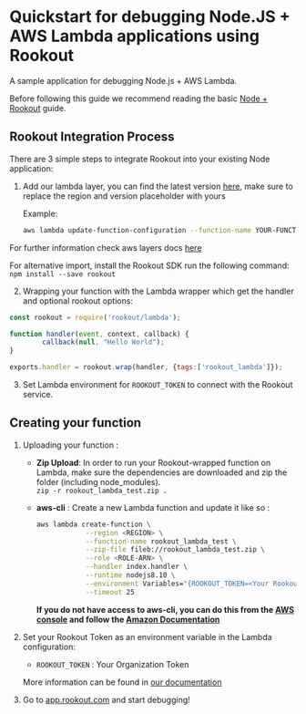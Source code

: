 # Quickstart for debugging Node.JS + AWS Lambda applications using Rookout

A sample application for debugging Node.js + AWS Lambda.

Before following this guide we recommend reading the basic [Node + Rookout] guide.

## Rookout Integration Process

There are 3 simple steps to integrate Rookout into your existing Node application:

1. Add our lambda layer, you can find the latest version [here](https://docs.rookout.com/docs/sdk-digests.html), make sure to replace the region and version placeholder with yours  
    
    Example:
    ```bash
    aws lambda update-function-configuration --function-name YOUR-FUNCTION-NAME --layer arn:aws:lambda:us-east-1:032275105219:layer:rookout_nodejs_v_0_1_67_1:1 
    ```

For further information check aws layers docs [here](https://docs.aws.amazon.com/lambda/latest/dg/configuration-layers.html)

For alternative import, install the Rookout SDK run the following command: `npm install --save rookout`

2. Wrapping your function with the Lambda wrapper which get the handler and optional rookout options:    

```javascript
const rookout = require('rookout/lambda');

function handler(event, context, callback) {
        callback(null, "Hello World");
}

exports.handler = rookout.wrap(handler, {tags:['rookout_lambda']});
```
    
3. Set Lambda environment for `ROOKOUT_TOKEN` to connect with the Rookout service.    

## Creating your function

1. Uploading your function : 
    - **Zip Upload**: In order to run your Rookout-wrapped function on Lambda, make sure the dependencies are downloaded and zip
    the folder (including node_modules).  
    `zip -r rookout_lambda_test.zip .`

    - **aws-cli** : Create a new Lambda function and update it like so :
        ```bash
        aws lambda create-function \
                    --region <REGION> \
                    --function-name rookout_lambda_test \
                    --zip-file fileb://rookout_lambda_test.zip \
                    --role <ROLE-ARN> \
                    --handler index.handler \
                    --runtime nodejs8.10 \
                    --environment Variables="{ROOKOUT_TOKEN=<Your Rookout Token>,ROOKOUT_ROOK_TAGS=lambda}" \
                    --timeout 25
      ```
        **If you do not have access to aws-cli, you can do this from the [AWS console](https://console.aws.amazon.com/lambda/home/functions) and follow the [Amazon Documentation](https://docs.aws.amazon.com/lambda/latest/dg/get-started-create-function.html)**

1. Set your Rookout Token as an environment variable in the Lambda configuration:
    - `ROOKOUT_TOKEN` : Your Organization Token
    
    More information can be found in [our documentation](https://docs.rookout.com/docs/sdk-setup.html)
    
1. Go to [app.rookout.com](https://app.rookout.com) and start debugging!

[Node + Rookout]: https://docs.rookout.com/docs/sdk-setup.html
